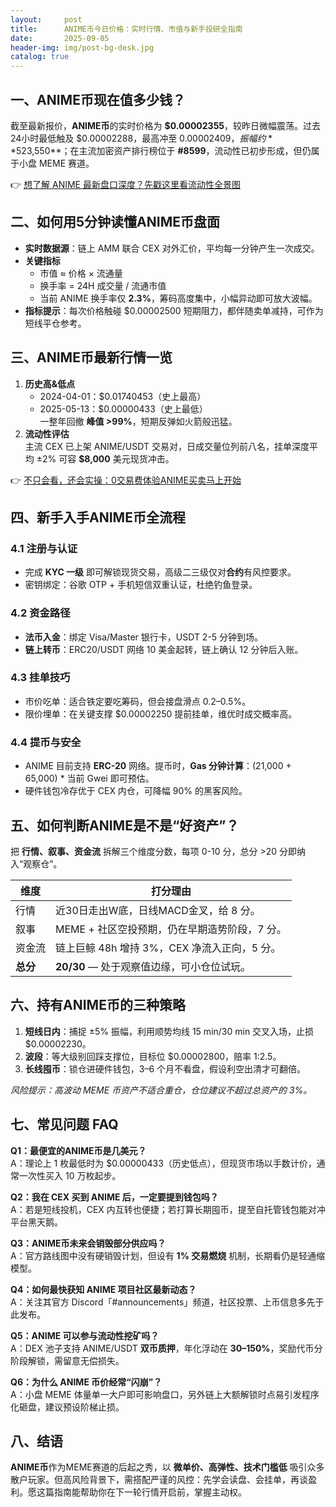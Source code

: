 ```yaml
---
layout:     post
title:      ANIME币今日价格：实时行情、市值与新手投研全指南
date:       2025-09-05
header-img: img/post-bg-desk.jpg
catalog: true
---
```


## 一、ANIME币现在值多少钱？
截至最新报价，**ANIME币**的实时价格为 **$0.00002355**，较昨日微幅震荡。过去24小时最低触及 $0.00002288，最高冲至 $0.00002409，振幅约 **5%**。对应流通市值约 **$23,550**；在主流加密资产排行榜位于 **#8599**，流动性已初步形成，但仍属于小盘 MEME 赛道。

👉 [想了解 ANIME 最新盘口深度？先戳这里看流动性全景图](https://okxdog.com/)

## 二、如何用5分钟读懂ANIME币盘面
- **实时数据源**：链上 AMM 联合 CEX 对外汇价，平均每一分钟产生一次成交。
- **关键指标**  
  - 市值 ≈ 价格 × 流通量  
  - 换手率 = 24H 成交量 / 流通市值  
  - 当前 ANIME 换手率仅 **2.3%**，筹码高度集中，小幅异动即可放大波幅。
- **指标提示**：每次价格触碰 $0.00002500 短期阻力，都伴随卖单减持，可作为短线平仓参考。

## 三、ANIME币最新行情一览
1. **历史高&低点**  
   - 2024-04-01：$0.01740453（史上最高）  
   - 2025-05-13：$0.00000433（史上最低）  
   一整年回撤 **峰值 >99%**，短期反弹如火箭般迅猛。
2. **流动性评估**  
   主流 CEX 已上架 ANIME/USDT 交易对，日成交量位列前八名，挂单深度平均 ±2% 可容 **$8,000** 美元现货冲击。

👉 [不只会看，还会实操：0交易费体验ANIME买卖马上开始](https://okxdog.com/)

## 四、新手入手ANIME币全流程
### 4.1 注册与认证
- 完成 **KYC 一级** 即可解锁现货交易，高级二三级仅对**合约**有风控要求。
- 密钥绑定：谷歌 OTP + 手机短信双重认证，杜绝钓鱼登录。

### 4.2 资金路径
- **法币入金**：绑定 Visa/Master 银行卡，USDT 2-5 分钟到场。  
- **链上转币**：ERC20/USDT 网络 10 美金起转，链上确认 12 分钟后入账。

### 4.3 挂单技巧
- 市价吃单：适合铁定要吃筹码，但会接盘滑点 0.2–0.5%。  
- 限价埋单：在关键支撑 $0.00002250 提前挂单，维优时成交概率高。

### 4.4 提币与安全
- ANIME 目前支持 **ERC-20** 网络。提币时，**Gas 分钟计算**：(21,000 + 65,000) * 当前 Gwei 即可预估。  
- 硬件钱包冷存优于 CEX 内仓，可降幅 90% 的黑客风险。

## 五、如何判断ANIME是不是“好资产”？
把 **行情、叙事、资金流** 拆解三个维度分数，每项 0-10 分，总分 >20 分即纳入“观察仓”。

| 维度 | 打分理由 |
|---|---|
| 行情 | 近30日走出W底，日线MACD金叉，给 8 分。 |
| 叙事 | MEME + 社区空投预期，仍在早期造势阶段，7 分。 |
| 资金流 | 链上巨鲸 48h 增持 3%，CEX 净流入正向，5 分。 |
| **总分** | **20/30** — 处于观察值边缘，可小仓位试玩。 |

## 六、持有ANIME币的三种策略
1. **短线日内**：捕捉 ±5% 振幅，利用顺势均线 15 min/30 min 交叉入场，止损 $0.00002230。  
2. **波段**：等大级别回踩支撑位，目标位 $0.00002800，赔率 1:2.5。  
3. **长线囤币**：锁仓进硬件钱包，3–6 个月不看盘，假设利空出清才可翻倍。

*风险提示：高波动 MEME 币资产不适合重仓，仓位建议不超过总资产的 3%。*

## 七、常见问题 FAQ
**Q1：最便宜的ANIME币是几美元？**  
A：理论上 1 枚最低时为 $0.00000433（历史低点），但现货市场以手数计价，通常一次性买入 10 万枚起步。

**Q2：我在 CEX 买到 ANIME 后，一定要提到钱包吗？**  
A：若是短线投机，CEX 内互转也便捷；若打算长期囤币，提至自托管钱包能对冲平台黑天鹅。

**Q3：ANIME币未来会销毁部分供应吗？**  
A：官方路线图中没有硬销毁计划，但设有 **1% 交易燃烧** 机制，长期看仍是轻通缩模型。

**Q4：如何最快获知 ANIME 项目社区最新动态？**  
A：关注其官方 Discord「#announcements」频道，社区投票、上币信息多先于此发布。

**Q5：ANIME 可以参与流动性挖矿吗？**  
A：DEX 池子支持 ANIME/USDT **双币质押**，年化浮动在 **30–150%**，奖励代币分阶段解锁，需留意无偿损失。

**Q6：为什么 ANIME 币价经常“闪崩”？**  
A：小盘 MEME 体量单一大户即可影响盘口，另外链上大额解锁时点易引发程序化砸盘，建议预设阶梯止损。

## 八、结语
**ANIME币**作为MEME赛道的后起之秀，以 **微单价、高弹性、技术门槛低** 吸引众多散户玩家。但高风险背景下，需搭配严谨的风控：先学会读盘、会挂单，再谈盈利。愿这篇指南能帮助你在下一轮行情开启前，掌握主动权。